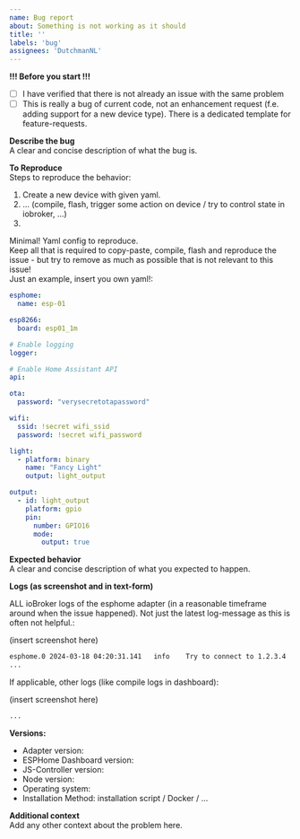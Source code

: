 ```yaml
---
name: Bug report
about: Something is not working as it should
title: ''
labels: 'bug'
assignees: 'DutchmanNL'
---
```


**!!! Before you start !!!**  
- [ ] I have verified that there is not already an issue with the same problem 
- [ ] This is really a bug of current code, not an enhancement request (f.e. adding support for a new device type). There is a dedicated template for feature-requests. 

**Describe the bug**  
A clear and concise description of what the bug is.

**To Reproduce**  
Steps to reproduce the behavior:
1. Create a new device with given yaml.
2. ... (compile, flash, trigger some action on device / try to control state in iobroker, ...)
3. 

Minimal! Yaml config to reproduce.  
Keep all that is required to copy-paste, compile, flash and reproduce the issue - but try to remove as much as possible that is not relevant to this issue!  
Just an example, insert you own yaml!:
```yaml
esphome:
  name: esp-01

esp8266:
  board: esp01_1m

# Enable logging
logger:

# Enable Home Assistant API
api:

ota:
  password: "verysecretotapassword"

wifi:
  ssid: !secret wifi_ssid
  password: !secret wifi_password

light:
  - platform: binary
    name: "Fancy Light"
    output: light_output

output:
  - id: light_output
    platform: gpio
    pin:
      number: GPIO16
      mode:
        output: true
```

**Expected behavior**  
A clear and concise description of what you expected to happen.

**Logs (as screenshot and in text-form)** 

ALL ioBroker logs of the esphome adapter (in a reasonable timeframe around when the issue happened). Not just the latest log-message as this is often not helpful.:

(insert screenshot here)
```txt
esphome.0 2024-03-18 04:20:31.141	info	Try to connect to 1.2.3.4
...
```

If applicable, other logs (like compile logs in dashboard):

(insert screenshot here)
```txt
...
```

**Versions:**  
 - Adapter version: <adapter-version>
 - ESPHome Dashboard version: <dashboard-version>
 - JS-Controller version: <js-controller-version> <!-- determine this with `iobroker -v` on the console -->
 - Node version: <node-version> <!-- determine this with `node -v` on the console -->
 - Operating system: <os-name>
 - Installation Method: installation script / Docker / ...

**Additional context**  
Add any other context about the problem here.
